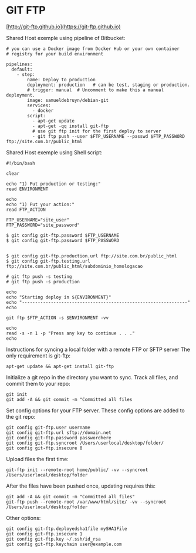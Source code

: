 # GIT FTP

[http://git-ftp.github.io](https://git-ftp.github.io)

Shared Host exemple using pipeline of Bitbucket:

```SSH
# you can use a Docker image from Docker Hub or your own container
# registry for your build environment

pipelines:
  default:
    - step:
        name: Deploy to production
        deployment: production   # can be test, staging or production.
        # trigger: manual  # Uncomment to make this a manual deployment.
        image: samueldebruyn/debian-git
        services:
          - docker
        script:
          - apt-get update
          - apt-get -qq install git-ftp
          # use git ftp init for the first deploy to server
          - git ftp push --user $FTP_USERNAME --passwd $FTP_PASSWORD ftp://site.com.br/public_html
```

Shared Host exemple using Shell script:

```SSH
#!/bin/bash

clear

echo "1) Put production or testing:"
read ENVIRONMENT

echo
echo "1) Put your action:"
read FTP_ACTION

FTP_USERNAME="site_user"
FTP_PASSWORD="site_password"

$ git config git-ftp.password $FTP_USERNAME
$ git config git-ftp.password $FTP_PASSWORD


$ git config git-ftp.production.url ftp://site.com.br/public_html
$ git config git-ftp.testing.url ftp://site.com.br/public_html/subdominio_homologacao

# git ftp push -s testing
# git ftp push -s production

echo
echo "Starting deploy in ${ENVIRONMENT}"
echo "---------------------------------------------------------------"
echo 

git ftp $FTP_ACTION -s $ENVIRONMENT -vv

echo
read -s -n 1 -p "Press any key to continue . . ."
echo
```

Instructions for syncing a local folder with a remote FTP or SFTP server
The only requirement is git-ftp:

```SSH
apt-get update && apt-get install git-ftp
```

Initialize a git repo in the directory you want to sync. 
Track all files, and commit them to your repo:

```SSH
git init
git add -A && git commit -m "Committed all files
```

Set config options for your FTP server. These config options are added to the git repo: 
```SSH
git config git-ftp.user username
git config git-ftp.url sftp://domain.net
git config git-ftp.password passwordhere
git config git-ftp.syncroot /Users/userlocal/desktop/folder/
git config git-ftp.insecure 0
```

Upload files the first time:
```SSH
git-ftp init --remote-root home/public/ -vv --syncroot /Users/userlocal/desktop/folder
```

After the files have been pushed once, updating requires this: 
```SSH
git add -A && git commit -m "Committed all files"
git-ftp push --remote-root /var/www/html/site/ -vv --syncroot /Users/userlocal/desktop/folder
```

 
Other options:
```SSH
git config git-ftp.deployedsha1file mySHA1File
git config git-ftp.insecure 1
git config git-ftp.key ~/.ssh/id_rsa
git config git-ftp.keychain user@example.com
